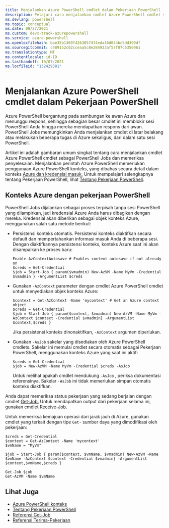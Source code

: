 ```yaml
---
title: Menjalankan Azure PowerShell cmdlet dalam Pekerjaan PowerShell
description: Pelajari cara menjalankan cmdlet Azure PowerShell cmdlet secara paralel atau sebagai tugas latar belakang, menggunakan -AsJob dan Start-Job.
ms.devlang: powershell
ms.topic: conceptual
ms.date: 09/27/2021
ms.custom: devx-track-azurepowershell
ms.service: azure-powershell
ms.openlocfilehash: bae35b1369f42630574f4eda46d044bc5dd309df
ms.sourcegitcommit: c489152c02cceaa5c8e284933af57f07c5350961
ms.translationtype: MT
ms.contentlocale: id-ID
ms.lasthandoff: 10/07/2021
ms.locfileid: "132429381"
---
```

# <a name="run-azure-powershell-cmdlets-in-powershell-jobs"></a>Menjalankan Azure PowerShell cmdlet dalam Pekerjaan PowerShell

Azure PowerShell bergantung pada sambungan ke awan Azure dan menunggu respons, sehingga sebagian besar cmdlet ini memblokir sesi PowerShell Anda hingga mereka mendapatkan respons dari awan. PowerShell Jobs memungkinkan Anda menjalankan cmdlet di latar belakang atau melakukan beberapa tugas di Azure sekaligus, dari dalam satu sesi PowerShell.

Artikel ini adalah gambaran umum singkat tentang cara menjalankan cmdlet Azure PowerShell cmdlet sebagai PowerShell Jobs dan memeriksa penyelesaian. Menjalankan perintah Azure PowerShell memerlukan penggunaan Azure PowerShell konteks, yang dibahas secara detail dalam konteks [Azure dan kredensial masuk.](context-persistence.md) Untuk mempelajari selengkapnya tentang Pekerjaan PowerShell, lihat [Tentang Pekerjaan PowerShell](/powershell/module/microsoft.powershell.core/about/about_jobs).

## <a name="azure-contexts-with-powershell-jobs"></a>Konteks Azure dengan pekerjaan PowerShell

PowerShell Jobs dijalankan sebagai proses terpisah tanpa sesi PowerShell yang dilampirkan, jadi kredensial Azure Anda harus dibagikan dengan mereka. Kredensial akan diberikan sebagai objek konteks Azure, menggunakan salah satu metode berikut:

* Persistensi konteks otomatis. Persistensi konteks diaktifkan secara default dan mempertahankan informasi masuk Anda di beberapa sesi. Dengan diaktifkannya persistensi konteks, konteks Azure saat ini akan disampaikan ke proses baru:

  ```azurepowershell-interactive
  Enable-AzContextAutosave # Enables context autosave if not already on
  $creds = Get-Credential
  $job = Start-Job { param($vmadmin) New-AzVM -Name MyVm -Credential $vmadmin } -ArgumentList $creds
  ```

* Gunakan `-AzContext` parameter dengan cmdlet Azure PowerShell cmdlet untuk menyediakan objek konteks Azure:

  ```azurepowershell-interactive
  $context = Get-AzContext -Name 'mycontext' # Get an Azure context object
  $creds = Get-Credential
  $job = Start-Job { param($context, $vmadmin) New-AzVM -Name MyVm -AzContext $context -Credential $vmadmin} -ArgumentList $context,$creds }
  ```

  Jika persistensi konteks dinonaktifkan, `-AzContext` argumen diperlukan.

* Gunakan `-AsJob` sakelar yang disediakan oleh Azure PowerShell cmdlets. Sakelar ini memulai cmdlet secara otomatis sebagai Pekerjaan PowerShell, menggunakan konteks Azure yang saat ini aktif:

  ```azurepowershell-interactive
  $creds = Get-Credential
  $job = New-AzVM -Name MyVm -Credential $creds -AsJob
  ```

  Untuk melihat apakah cmdlet mendukung `-AsJob` , periksa dokumentasi referensinya. Sakelar `-AsJob` ini tidak memerlukan simpan otomatis konteks diaktifkan.

Anda dapat memeriksa status pekerjaan yang sedang berjalan dengan cmdlet [Get-Job.](/powershell/module/microsoft.powershell.core/get-job) Untuk mendapatkan output dari pekerjaan selama ini, gunakan cmdlet [Receive-Job.](/powershell/module/microsoft.powershell.core/receive-job)

Untuk memeriksa kemajuan operasi dari jarak jauh di Azure, gunakan cmdlet yang terkait dengan tipe `Get-` sumber daya yang dimodifikasi oleh pekerjaan:

```azurepowershell-interactive
$creds = Get-Credential
$context = Get-AzContext -Name 'mycontext'
$vmName = "MyVm"

$job = Start-Job { param($context, $vmName, $vmadmin) New-AzVM -Name $vmName -AzContext $context -Credential $vmadmin} -ArgumentList $context,$vmName,$creds }

Get-Job $job
Get-AzVM -Name $vmName
```

## <a name="see-also"></a>Lihat Juga

* [Azure PowerShell konteks](context-persistence.md)
* [Tentang Pekerjaan PowerShell](/powershell/module/microsoft.powershell.core/about/about_jobs)
* [Referensi Get-Job](/powershell/module/microsoft.powershell.core/get-job)
* [Referensi Terima-Pekerjaan](/powershell/module/microsoft.powershell.core/receive-job)
